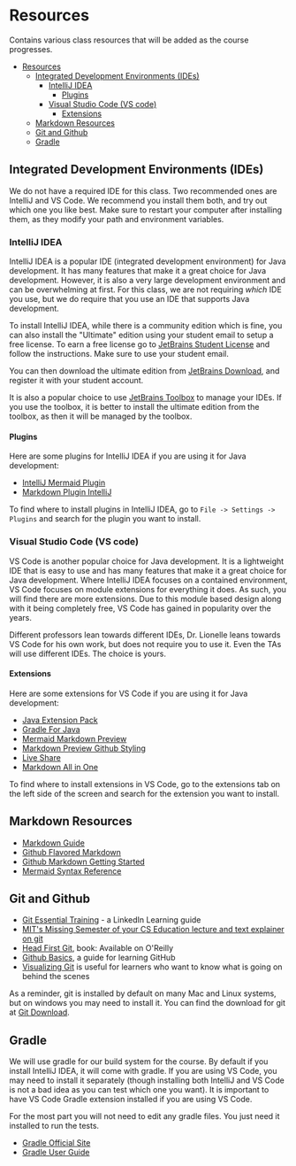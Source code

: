 # Resources

Contains various class resources that will be added as the course progresses.

- [Resources](#resources)
  - [Integrated Development Environments (IDEs)](#integrated-development-environments-ides)
    - [IntelliJ IDEA](#intellij-idea)
      - [Plugins](#plugins)
    - [Visual Studio Code (VS code)](#visual-studio-code-vs-code)
      - [Extensions](#extensions)
  - [Markdown Resources](#markdown-resources)
  - [Git and Github](#git-and-github)
  - [Gradle](#gradle)


## Integrated Development Environments (IDEs)

We do not have a required IDE for this class. Two recommended ones are IntelliJ and VS Code. We recommend you install them both, and try out which one you like best. Make sure to restart your computer after installing them, as they modify your path and environment variables.

### IntelliJ IDEA

IntelliJ IDEA is a popular IDE (integrated development environment) for Java development. It has many features that make it a great choice for Java development. However, it is also a very large development environment and can be overwhelming at first. For this class, we are not requiring *which* IDE you use, but we do require that you use an IDE that supports Java development. 

To install IntelliJ IDEA, while there is a community edition which is fine, you can also install the "Ultimate" edition using your student email  to setup a free license. To earn a free license go to [JetBrains Student License](https://www.jetbrains.com/community/education/#students) and follow the instructions. Make sure to use your student email.

You can then download the ultimate edition from [JetBrains Download](https://www.jetbrains.com/idea/download/), and register it with your student account. 

It is also a popular choice to use [JetBrains Toolbox](https://www.jetbrains.com/toolbox-app/) to manage your IDEs. If you use the toolbox, it is better to install the ultimate edition from the toolbox, as then it will be managed by the toolbox. 


#### Plugins
Here are some plugins for IntelliJ IDEA if you are using it for Java development:

* [IntelliJ Mermaid Plugin](https://plugins.jetbrains.com/plugin/20146-mermaid)
* [Markdown Plugin IntelliJ](https://plugins.jetbrains.com/plugin/7793-markdown) 

To find where to install plugins in IntelliJ IDEA, go to `File -> Settings -> Plugins` and search for the plugin you want to install. 

### Visual Studio Code (VS code)

VS Code is another popular choice for Java development. It is a lightweight IDE that is easy to use and has many features that make it a great choice for Java development. Where IntelliJ IDEA focuses on a contained environment, VS Code focuses on module extensions for everything it does. As such, you will find there are more extensions. Due to this module based design along with it being completely free, VS Code has gained in popularity over the years. 

Different professors lean towards different IDEs, Dr. Lionelle leans towards VS Code for his own work, but does not require you to use it. Even the TAs will use different IDEs. The choice is yours. 


#### Extensions
Here are some extensions for VS Code if you are using it for Java development:

* [Java Extension Pack](https://marketplace.visualstudio.com/items?itemName=vscjava.vscode-java-pack) 
* [Gradle For Java](https://marketplace.visualstudio.com/items?itemName=vscjava.vscode-gradle)
* [Mermaid Markdown Preview](https://marketplace.visualstudio.com/items?itemName=bierner.markdown-mermaid)
* [Markdown Preview Github Styling](https://marketplace.visualstudio.com/items?itemName=bierner.markdown-preview-github-styles)
* [Live Share](https://marketplace.visualstudio.com/items?itemName=MS-vsliveshare.vsliveshare)
* [Markdown All in One](https://marketplace.visualstudio.com/items?itemName=yzhang.markdown-all-in-one)

To find where to install extensions in VS Code, go to the extensions tab on the left side of the screen and search for the extension you want to install.

## Markdown Resources

* [Markdown Guide](https://www.markdownguide.org/basic-syntax/)
* [Github Flavored Markdown](https://guides.github.com/features/mastering-markdown/)
* [Github Markdown Getting Started](https://docs.github.com/en/get-started/writing-on-github/getting-started-with-writing-and-formatting-on-github/basic-writing-and-formatting-syntax)
* [Mermaid Syntax Reference](https://mermaid.js.org/intro/syntax-reference.html) 


## Git and Github
* [Git Essential Training](https://www.linkedin.com/learning/git-essential-training-the-basics/use-git-version-control-software-to-manage-project-code) - a LinkedIn Learning guide
* [MIT's Missing Semester of your CS Education lecture and text explainer on git](https://missing.csail.mit.edu/2020/version-control/)
* [Head First Git](https://learning.oreilly.com/library/view/head-first-git/9781492092506/), book: Available on O'Reilly
* [Github Basics](https://guides.github.com/introduction/git-handbook/), a guide for learning GitHub
* [Visualizing Git](http://git-school.github.io/visualizing-git/) is useful for learners who want to know what is going on behind the scenes

As a reminder, git is installed by default on many Mac and Linux systems, but on windows you may need to install it. You can find the download for git at [Git Download](https://git-scm.com/downloads).

## Gradle

We will use gradle for our build system for the course. By default if you install IntelliJ IDEA, it will come with gradle. If you are using VS Code, you may need to install it separately (though installing both IntelliJ and VS Code is not a bad idea as you can test which one you want). It is important to have VS Code Gradle extension installed if you are using VS Code.

For the most part you will not need to edit any gradle files. You just need it installed to run the tests.

* [Gradle Official Site](https://gradle.org/) 
* [Gradle User Guide](https://docs.gradle.org/current/userguide/userguide.html)
